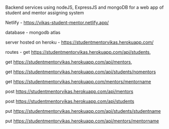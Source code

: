 Backend services using nodeJS, ExpressJS and mongoDB for a web app of student and mentor assigning system

Netlify - https://vikas-student-mentor.netlify.app/

database - mongodb atlas

server hosted on heroku - https://studentmentorvikas.herokuapp.com/

routes - get https://studentmentorvikas.herokuapp.com/api/students,

get https://studentmentorvikas.herokuapp.com/api/mentors,

get https://studentmentorvikas.herokuapp.com/api/students/nomentors

get https://studentmentorvikas.herokuapp.com/mentors/mentorname

post https://studentmentorvikas.herokuapp.com/api/mentors

post https://studentmentorvikas.herokuapp.com/api/students

put https://studentmentorvikas.herokuapp.com/api/students/studentname

put https://studentmentorvikas.herokuapp.com/api/mentors/mentorname
